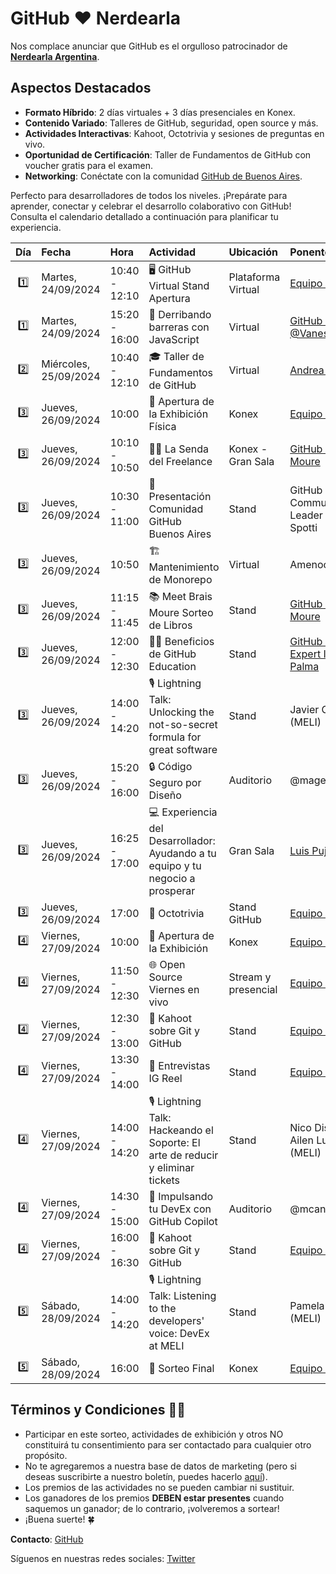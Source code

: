 # GitHub ❤️ Nerdearla

Nos complace anunciar que GitHub es el orgulloso patrocinador de **[Nerdearla Argentina](https://nerdear.la/en/)**.

## Aspectos Destacados

- **Formato Híbrido**: 2 días virtuales + 3 días presenciales en Konex.
- **Contenido Variado**: Talleres de GitHub, seguridad, open source y más.
- **Actividades Interactivas**: Kahoot, Octotrivia y sesiones de preguntas en vivo.
- **Oportunidad de Certificación**: Taller de Fundamentos de GitHub con voucher gratis para el examen.
- **Networking**: Conéctate con la comunidad [GitHub de Buenos Aires](https://www.meetup.com/gittogether-buenos-aires/).

Perfecto para desarrolladores de todos los niveles. ¡Prepárate para aprender, conectar y celebrar el desarrollo colaborativo con GitHub! Consulta el calendario detallado a continuación para planificar tu experiencia.

| Día | Fecha | Hora | Actividad | Ubicación | Ponente |
|:---:|:------|:-----|:----------|:----------|:--------|
| 1️⃣ | Martes, 24/09/2024 | 10:40 - 12:10 | 🖥️ GitHub Virtual Stand Apertura | Plataforma Virtual | [Equipo GitHub](https://github.com/gittogethers/nerdearla-argentina/blob/main/equipo.md)|
| 1️⃣ | Martes, 24/09/2024 | 15:20 - 16:00 | 🚀 Derribando barreras con JavaScript | Virtual | [GitHub Star @VanessaMarely](https://stars.github.com/profiles/vanessamarely/) |
| 2️⃣ | Miércoles, 25/09/2024 | 10:40 - 12:10 | 🎓 Taller de Fundamentos de GitHub | Virtual | [Andrea Griffiths](https://instagram.com/alacolombiadev) |
| 3️⃣ | Jueves, 26/09/2024 | 10:00 | 🎉 Apertura de la Exhibición Física | Konex | [Equipo GitHub](https://github.com/gittogethers/nerdearla-argentina/blob/main/equipo.md) |
| 3️⃣ | Jueves, 26/09/2024 | 10:10 - 10:50 | 🚶‍♂️ La Senda del Freelance | Konex - Gran Sala | [GitHub Star Brais Moure](https://www.youtube.com/@mouredev) |
| 3️⃣ | Jueves, 26/09/2024 | 10:30 - 11:00 | 🤝 Presentación Comunidad GitHub Buenos Aires | Stand | GitHub Community Leader Eduardo Spotti |
| 3️⃣ | Jueves, 26/09/2024 | 10:50 | 🏗️ Mantenimiento de Monorepo | Virtual | Amenocal |
| 3️⃣ | Jueves, 26/09/2024 | 11:15 - 11:45 | 📚 Meet Brais Moure Sorteo de Libros | Stand | [GitHub Star Brais Moure](https://www.youtube.com/@mouredev) |
| 3️⃣ | Jueves, 26/09/2024 | 12:00 - 12:30 | 👩‍🎓 Beneficios de GitHub Education | Stand | [GitHub Campus Expert Ignacio Palma](https://gh.io/ignacio) |
| 3️⃣ | Jueves, 26/09/2024 | 14:00 - 14:20 | 🎙 Lightning Talk: Unlocking the not-so-secret formula for great software | Stand | Javier Cardoso (MELI) |
| 3️⃣ | Jueves, 26/09/2024 | 15:20 - 16:00 | 🔒 Código Seguro por Diseño | Auditorio | @mageroni |
| 3️⃣ | Jueves, 26/09/2024 | 16:25 - 17:00 | 💻 Experiencia del Desarrollador: Ayudando a tu equipo y tu negocio a prosperar | Gran Sala | [Luis Pujols](https://www.linkedin.com/in/pujolsluis/) |
| 3️⃣ | Jueves, 26/09/2024 | 17:00 | 🐙 Octotrivia | Stand GitHub | [Equipo GitHub](https://github.com/gittogethers/nerdearla-argentina/blob/main/equipo.md) |
| 4️⃣ | Viernes, 27/09/2024 | 10:00 | 🎉 Apertura de la Exhibición | Konex | [Equipo GitHub](https://github.com/gittogethers/nerdearla-argentina/blob/main/equipo.md) |
| 4️⃣ | Viernes, 27/09/2024 | 11:50 - 12:30 | 🌐 Open Source Viernes en vivo | Stream y presencial | [Equipo GitHub](https://github.com/gittogethers/nerdearla-argentina/blob/main/equipo.md) |
| 4️⃣ | Viernes, 27/09/2024 | 12:30 - 13:00 | 🧠 Kahoot sobre Git y GitHub | Stand | [Equipo GitHub](https://github.com/gittogethers/nerdearla-argentina/blob/main/equipo.md) |
| 4️⃣ | Viernes, 27/09/2024 | 13:30 - 14:00 | 📱 Entrevistas IG Reel | Stand | [Equipo GitHub](https://github.com/gittogethers/nerdearla-argentina/blob/main/equipo.md) |
| 4️⃣ | Viernes, 27/09/2024 | 14:00 - 14:20 | 🎙 Lightning Talk: Hackeando el Soporte: El arte de reducir y eliminar tickets | Stand | Nico Distefano y Ailen Lujan (MELI) |
| 4️⃣ | Viernes, 27/09/2024 | 14:30 - 15:00 | 🚀 Impulsando tu DevEx con GitHub Copilot | Auditorio | @mcantu |
| 4️⃣ | Viernes, 27/09/2024 | 16:00 - 16:30 | 🧠 Kahoot sobre Git y GitHub | Stand | [Equipo GitHub](https://github.com/gittogethers/nerdearla-argentina/blob/main/equipo.md) |
| 5️⃣ | Sábado, 28/09/2024 | 14:00 - 14:20 | 🎙 Lightning Talk: Listening to the developers' voice: DevEx at MELI | Stand | Pamela Rosales (MELI) |
| 5️⃣ | Sábado, 28/09/2024 | 16:00 | 🎁 Sorteo Final | Konex | [Equipo GitHub](https://github.com/gittogethers/nerdearla-argentina/blob/main/equipo.md) |


## Términos y Condiciones ✍🏽

- Participar en este sorteo, actividades de exhibición y otros NO constituirá tu consentimiento para ser contactado para cualquier otro propósito.
- No te agregaremos a nuestra base de datos de marketing (pero si deseas suscribirte a nuestro boletín, puedes hacerlo [aquí](https://resources.github.com/newsletter/)).
- Los premios de las actividades no se pueden cambiar ni sustituir.
- Los ganadores de los premios **DEBEN estar presentes** cuando saquemos un ganador; de lo contrario, ¡volveremos a sortear!
- ¡Buena suerte! 🍀

**Contacto**: [GitHub](https://github.com/contact)

Síguenos en nuestras redes sociales: [Twitter](https://twitter.com/githubcommunity)
